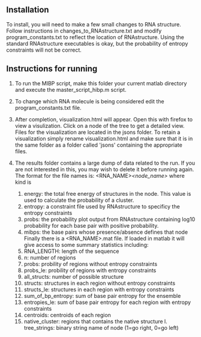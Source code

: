 ## Installation
To install, you will need to make a few small changes to RNA structure. Follow
instructions in changes_to_RNAstructure.txt and modify program_constants.txt 
to reflect the location of RNAstructure. Using the standard RNAstructure 
executables is okay, but the probability of entropy constraints will not be correct. 

## Instructions for running
1. To run the MIBP script, make this folder your current matlab directory and
execute the master_script_hibp.m script.

2. To change which RNA molecule is being considered edit the program_constants.txt file.

3. After completion, visualization.html will appear. Open this with firefox to view a 
visulization. Click on a node of the tree to get a detailed view. Files for the 
visualization are located in the jsons folder. To retain a visualization simply rename 
visualization.html and make sure that it is in the same folder as a folder called 
'jsons' containing the appropriate files.

4. The results folder contains a large dump of data related to the run. If you are not 
interested in this, you may wish to delete it before running again. The format for the file names is:
<RNA_NAME>_<node_name>_<kind>
where kind is
	1. energy: the total free energy of structures in the node. This value is used to calculate the probability of a cluster.
	2. entropy: a constraint file used by RNAstructure to specificy the entropy constraints
	3. probs: the probability plot output from RNAstructure containing log10 probability for each base pair with positive probability.
	4. mibps: the base pairs whose presence/absence defines that node
Finally there is a <RNA_NAME>.mat file. If loaded in matlab it will give access to some summary statistics including:
	1. RNA_LENGTH: length of the sequence
	2. n: number of regions
	3. probs: probility of regions without entropy constraints
	4. probs_le: probility of regions with entropy constraints
	5. all_structs: number of possible structure
	6. structs: structures in each region without entropy constraints
	7. structs_le: structures in each region with entropy constraints
	8. sum_of_bp_entropy: sum of base pair entropy for the ensemble
	9. entropies_le: sum of base pair entropy for each region with entropy constraints
	10. centroids: centroids of each region
	11. native_cluster: regions that contains the native structure
l. tree_strings: binary string name of node (1=go right, 0=go left)
